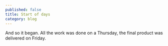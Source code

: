 ```yaml
---
published: false
title: Start of days
category: blog
---
```

And so it began. All the work was done on a Thursday, the final product was delivered on Friday.